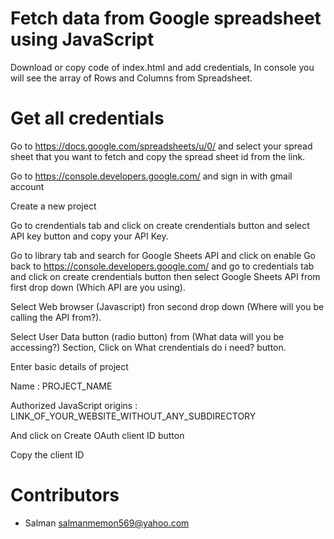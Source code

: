 # Fetch data from Google spreadsheet using JavaScript 

Download or copy code of index.html and add credentials, In console you will see the array of Rows and Columns from Spreadsheet.

# Get all credentials
Go to https://docs.google.com/spreadsheets/u/0/ and select your spread sheet that you want to fetch and copy the spread sheet id from the link.

Go to https://console.developers.google.com/ and sign in with gmail account

Create a new project

Go to crendentials tab and click on create crendentials button and select API key button and copy your API Key.

Go to library tab and search for Google Sheets API and click on enable
Go back to https://console.developers.google.com/ and go to credentials tab and click on create crendentials button then select Google
Sheets API from first drop down (Which API are you using).

Select Web browser (Javascript) fron second drop down (Where will you be calling the API from?).

Select User Data button (radio button) from (What data will you be accessing?) Section, Click on What crendentials do i need? button.

Enter basic details of project 

Name : PROJECT_NAME

Authorized JavaScript origins : LINK_OF_YOUR_WEBSITE_WITHOUT_ANY_SUBDIRECTORY

And click on Create OAuth client ID button

Copy the client ID 


# Contributors
  - Salman <salmanmemon569@yahoo.com>
